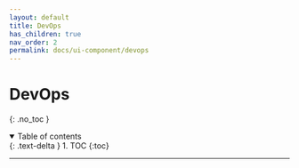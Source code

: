 ```yaml
---
layout: default
title: DevOps
has_children: true
nav_order: 2
permalink: docs/ui-component/devops
---
```


#  DevOps

{: .no_toc }

<details open markdown="block">
  <summary>
    Table of contents
  </summary>
  {: .text-delta }
1. TOC
{:toc}
</details>

---


